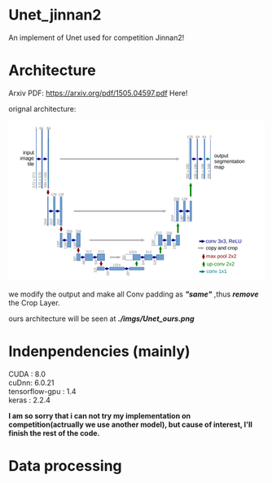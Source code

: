 # Unet_jinnan2

An implement of Unet used for competition Jinnan2!

# Architecture

Arxiv PDF: https://arxiv.org/pdf/1505.04597.pdf Here!

orignal architecture:

![images](./imgs/Unet.png)

we modify the output and make all Conv padding as ***"same"*** ,thus ***remove*** the Crop Layer.  

ours architecture will be seen at ***./imgs/Unet_ours.png***  

# Indenpendencies (mainly)  
CUDA : 8.0  
cuDnn: 6.0.21  
tensorflow-gpu : 1.4  
keras : 2.2.4  

**I am so sorry that i can not try my implementation on competition(actrually we use another model), but cause of interest, 
I'll finish the rest of the code.**

# Data processing

